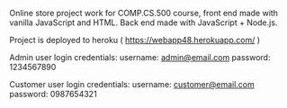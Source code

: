 Online store project work for COMP.CS.500 course, front end made with vanilla JavaScript and HTML. Back end made with JavaScript + Node.js.

Project is deployed to heroku ( https://webapp48.herokuapp.com/ )

Admin user login credentials: 
username: admin@email.com
password: 1234567890

Customer user login credentials:
username: customer@email.com
password: 0987654321
